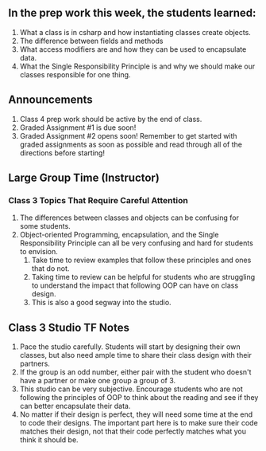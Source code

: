 ## In the prep work this week, the students learned:

1. What a class is in csharp and how instantiating classes create objects.
1. The difference between fields and methods
1. What access modifiers are and how they can be used to encapsulate data.
1. What the Single Responsibility Principle is and why we should make our classes responsible for one thing.

## Announcements

1. Class 4 prep work should be active by the end of class.
1. Graded Assignment #1 is due soon!
1. Graded Assignment #2 opens soon! Remember to get started with graded assignments as soon as possible and read through all of the directions before starting!

## Large Group Time (Instructor)

### Class 3 Topics That Require Careful Attention

1. The differences between classes and objects can be confusing for some students.
1. Object-oriented Programming, encapsulation, and the Single Responsibility Principle can all be very confusing and hard for students to envision.
    1. Take time to review examples that follow these principles and ones that do not.
    1. Taking time to review can be helpful for students who are struggling to understand the impact that following OOP can have on class design.
    1. This is also a good segway into the studio.

## Class 3 Studio TF Notes

1. Pace the studio carefully. Students will start by designing their own classes, but also need ample time to share their class design with their partners.
1. If the group is an odd number, either pair with the student who doesn't have a partner or make one group a group of 3.
1. This studio can be very subjective. Encourage students who are not following the principles of OOP to think about the reading and see if they can better encapsulate their data.
1. No matter if their design is perfect, they will need some time at the end to code their designs. The important part here is to make sure their code matches their design, not that their code perfectly matches what you think it should be.
